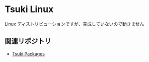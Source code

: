 # Tsuki Linux

Linux ディストリビューションですが、完成していないので動きません

## 関連リポジトリ

- [Tsuki Packages](https://github.com/yutalinux/tsuki-packags)
